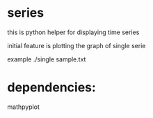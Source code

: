series
======

this is python helper for displaying time series

initial feature is plotting the graph of single serie

example ./single sample.txt

dependencies:
=============
mathpyplot
